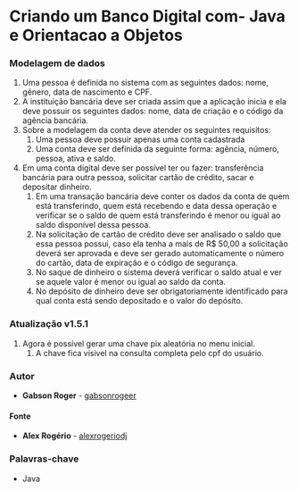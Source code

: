 # Criando um Banco Digital com- Java e Orientacao a Objetos

### Modelagem de dados

1. Uma pessoa é definida no sistema com as seguintes dados: nome, gênero,  data de nascimento e CPF.
2. A instituição bancária deve ser criada assim que a aplicação inicia e ela deve possuir os seguintes dados: nome, data de criação e o código da agência bancária.
3. Sobre a modelagem da conta deve atender os seguintes requisitos:
    1. Uma pessoa deve possuir apenas uma conta cadastrada
    2. Uma conta deve ser definida da seguinte forma: agência, número, pessoa, ativa e saldo.
4. Em uma conta digital deve ser possível ter ou fazer: transferência bancária para outra pessoa, solicitar cartão de crédito, sacar e depositar dinheiro.
    1. Em uma transação bancária deve conter os dados da conta de quem está transferindo, quem está recebendo e data dessa operação e verificar se o saldo de quem está transferindo é menor ou igual ao saldo disponível dessa pessoa.
    2. Na solicitação de cartão de crédito deve ser analisado o saldo que essa pessoa possui, caso ela tenha a mais de R$ 50,00 a solicitação deverá ser aprovada e deve ser gerado automaticamente o número do cartão, data de expiração e o código de segurança.
    3. No saque de dinheiro o sistema deverá verificar o saldo atual e ver se aquele valor é menor ou igual ao saldo da conta.
    4. No depósito de dinheiro deve ser obrigatoriamente identificado para qual conta está sendo depositado e o valor do depósito.

### **Atualização v1.5.1**
1. Agora é possível gerar uma chave pix aleatória no menu inicial.
    1. A chave fica visivel na consulta completa pelo cpf do usuário.

### **Autor**

- **Gabson Roger** - [gabsonrogeer](https://github.com/gabsonrogeer)

#### **Fonte**

- **Alex Rogério** - [alexrogeriodj](https://github.com/alexrogeriodj)

### Palavras-chave

- Java
